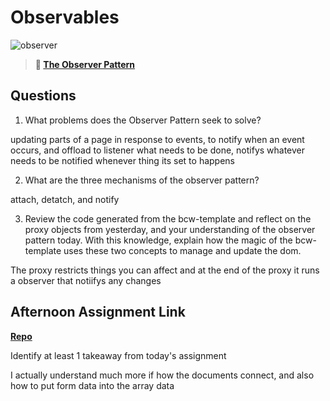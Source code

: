 # Observables

![observer](https://bcw.blob.core.windows.net/public/img/journals/8014045611652045)

> **📖 [The Observer Pattern](https://codeworksacademy.com/fs-student-guide/resources/wk3/04-Observer-Pattern)**

## Questions

1. What problems does the Observer Pattern seek to solve?

updating parts of a page in response to events, to notify when an event occurs, and offload to listener what needs to be done, notifys whatever needs to be notified whenever thing its set to happens

2. What are the three mechanisms of the observer pattern?

attach, detatch, and notify

3. Review the code generated from the bcw-template and reflect on the proxy objects from yesterday, and your understanding of the observer pattern today. With this knowledge, explain how the magic of the bcw-template uses these two concepts to manage and update the dom.

The proxy restricts things you can affect and at the end of the proxy it runs a observer that notiifys any changes

## Afternoon Assignment Link

**[Repo](https://github.com/Tmontandon/rainMoney)**

Identify at least 1 takeaway from today's assignment

I actually understand much more if how the documents connect, and also how to put form data into the array data